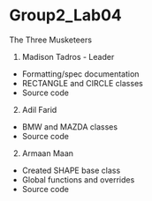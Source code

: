 # Group2_Lab04
The Three Musketeers

1. Madison Tadros - Leader
- Formatting/spec documentation
- RECTANGLE and CIRCLE classes
- Source code
  
2. Adil Farid
- BMW and MAZDA classes
- Source code

2. Armaan Maan
- Created SHAPE base class
- Global functions and overrides
- Source code
